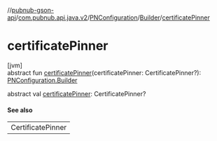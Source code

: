 //[pubnub-gson-api](../../../../index.md)/[com.pubnub.api.java.v2](../../index.md)/[PNConfiguration](../index.md)/[Builder](index.md)/[certificatePinner](certificate-pinner.md)

# certificatePinner

[jvm]\
abstract fun [certificatePinner](certificate-pinner.md)(certificatePinner: CertificatePinner?): [PNConfiguration.Builder](index.md)

abstract val [certificatePinner](certificate-pinner.md): CertificatePinner?

#### See also

| |
|---|
| CertificatePinner |
